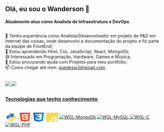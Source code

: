 ## Olá, eu sou o Wanderson 👋
#### Atualmente atuo como Analista de Infraestrutura e DevOps
<!--
**DevWanderson/DevWanderson** is a ✨ _special_ ✨ repository because its `README.md` (this file) appears on your GitHub profile.
-->
##
🔭 Tenho experiência como Analista/Desenvolvedor em projeto de P&D em Internet das coisas, onde desenvolvi a documentação do projeto e fiz parte da equipe de FrontEnd;<br>
🌱 Estou aprendendo Html, Css, JavaScript, React, MongoDb;<br>
 :smile: Interessado em Programação, Hardware, Games e Música;<br>
🤔 Estou procurando ajuda com Projetos para meu portifólio;<br>
📫 Como chegar até mim: guedesw3@gmail.com.<br>
##
<div style="display: inline">
  <a href="https://github.com/DevWanderson">
  <img height="165em" src="https://github-readme-stats.vercel.app/api?username=DevWanderson&show_icons=true&theme=algolia&include_all_commits=true&count_private=true"/>
  <img height="165em" src="https://github-readme-stats.vercel.app/api/top-langs/?username=DevWanderson&layout=compact&langs_count=7&theme=algolia"/>
</div>
 
##
### Tecnologias que tenho conhecimento
<div style="display: inline_block"><br>
  <img align="center" alt="WGL-Python" height="30" width="40" src="https://raw.githubusercontent.com/devicons/devicon/master/icons/python/python-original.svg">
  <img align="center" alt="WGL-Html" height="30" width="40" src="https://raw.githubusercontent.com/devicons/devicon/master/icons/html5/html5-original.svg">
  <img align="center" alt="WGL-Css" height="30" width="40" src="https://raw.githubusercontent.com/devicons/devicon/master/icons/css3/css3-original.svg">
  <img align="center" alt="WGL-JS" height="30" width="40" src="https://raw.githubusercontent.com/devicons/devicon/master/icons/javascript/javascript-plain.svg">
 <img align="center" alt="WGL-MongoDb" height="30" width="40" src="https://cdn.jsdelivr.net/gh/devicons/devicon/icons/mongodb/mongodb-original.svg">
 <img align="center" alt="WGL-MySQL" height="30" width="40" src="https://cdn.jsdelivr.net/gh/devicons/devicon/icons/mysql/mysql-original.svg">
 <img align="center" alt="WGL-C" height="30" width="40" src="https://cdn.jsdelivr.net/gh/devicons/devicon/icons/c/c-original.svg">
 <img align="center" alt="WGL-PHP" height="30" width="40" src="https://cdn.jsdelivr.net/gh/devicons/devicon/icons/php/php-plain.svg">
</div>

<!--
👯 Estou procurando colaborar em
🤔 Estou procurando ajuda com...
💬 Pergunte-me sobre tecnol
📫 Como chegar até mim: ...
⚡ fato divertido: ...-->

